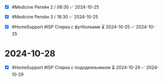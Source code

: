 
- [x] #Medicine Регейн 2 / 06:30 ✅ 2024-10-25
- [x] #Medicine Регейн 3 / 18:30 ✅ 2024-10-25

- [x] #HomeSupport #ISP Стирка с футболками ⏳ 2024-10-25 ✅ 2024-10-25

# 2024-10-28

- [x] #HomeSupport #ISP Стирка с пододеяльником ⏳ 2024-10-29 ✅ 2024-10-29
